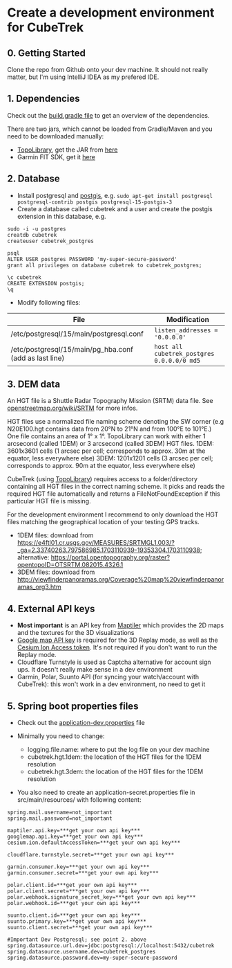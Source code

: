 # Create a development environment for CubeTrek

## 0. Getting Started
Clone the repo from Github onto your dev machine. It should not really matter, but I'm using IntelliJ IDEA as my
prefered IDE.

## 1. Dependencies

Check out the [build.gradle file](../build.gradle) to get an overview of the dependencies.

There are two jars, which cannot be loaded from Gradle/Maven and you need to be downloaded manually:

- [TopoLibrary](https://github.com/r-follador/TopoLibrary/), get the JAR from [here](https://github.com/r-follador/TopoLibrary/releases/tag/snapshot)
- Garmin FIT SDK, get it [here](https://developer.garmin.com/fit/download/)

## 2. Database

- Install postgresql and [postgis](https://postgis.net/), e.g. `sudo apt-get install postgresql postgresql-contrib postgis postgresql-15-postgis-3`
- Create a database called cubetrek and a user and create the postgis extension in this database, e.g.
```
sudo -i -u postgres
creatdb cubetrek
createuser cubetrek_postgres

psql
ALTER USER postgres PASSWORD 'my-super-secure-password'
grant all privileges on database cubetrek to cubetrek_postgres;

\c cubetrek
CREATE EXTENSION postgis;
\q
```

- Modify following files:

| File                                                   | Modification                             |
| ------------------------------------------------------ | ---------------------------------------- |
| /etc/postgresql/15/main/postgresql.conf                | `listen_addresses = '0.0.0.0'`           |
| /etc/postgresql/15/main/pg_hba.conf (add as last line) | `host all cubetrek_postgres 0.0.0.0/0 md5` |

## 3. DEM data
An HGT file is a Shuttle Radar Topography Mission (SRTM) data file. See [openstreetmap.org/wiki/SRTM](https://openstreetmap.org/wiki/SRTM)
for more infos.

HGT files use a normalized file naming scheme denoting the SW corner (e.g N20E100.hgt contains data from
20°N to 21°N and from 100°E to 101°E.) One file contains an area of 1° x 1°. TopoLibrary can work with either 1
arcsecond (called 1DEM) or 3 arcsecond (called 3DEM) HGT files. 1DEM: 3601x3601 cells (1 arcsec per cell; corresponds to
approx. 30m at the equator, less everywhere else) 3DEM: 1201x1201 cells (3 arcsec per cell; corresponds to approx. 90m at
the equator, less everywhere else)

CubeTrek (using [TopoLibrary](https://github.com/r-follador/TopoLibrary/)) requires access to a folder/directory
containing all HGT files in the correct naming scheme. It picks and reads the required HGT file automatically and returns
a FileNotFoundException if this particular HGT file is missing.

For the development environment I recommend to only download the HGT files matching the geographical location of your
testing GPS tracks.

- 1DEM files: download from https://e4ftl01.cr.usgs.gov/MEASURES/SRTMGL1.003/?_ga=2.33740263.797586985.1703110939-19353304.1703110938; alternative: https://portal.opentopography.org/raster?opentopoID=OTSRTM.082015.4326.1
- 3DEM files: download from http://viewfinderpanoramas.org/Coverage%20map%20viewfinderpanoramas_org3.htm

## 4. External API keys

- **Most important** is an API key from [Maptiler](https://www.maptiler.com/) which provides the 2D maps and the textures for the 3D visualizations
- [Google map API key](https://developers.google.com/maps) is required for the 3D Replay mode, as well as the [Cesium Ion Access token](https://ion.cesium.com/signin/). It's not required if you don't want to run the Replay mode.
- Cloudflare Turnstyle is used as Captcha alternative for account sign ups. It doesn't really make sense in a dev environment
- Garmin, Polar, Suunto API (for syncing your watch/account with CubeTrek): this won't work in a dev environment, no need to get it


## 5. Spring boot properties files

- Check out the [application-dev.properties](../src/main/resources/application-dev.properties) file
- Minimally you need to change:
  - logging.file.name: where to put the log file on your dev machine
  - cubetrek.hgt.1dem: the location of the HGT files for the 1DEM resolution
  - cubetrek.hgt.3dem: the location of the HGT files for the 1DEM resolution

- You also need to create an application-secret.properties file in src/main/resources/ with following content:
```
spring.mail.username=not_important
spring.mail.password=not_important

maptiler.api.key=***get your own api key***
googlemap.api.key=***get your own api key***
cesium.ion.defaultAccessToken=***get your own api key***

cloudflare.turnstyle.secret=***get your own api key***

garmin.consumer.key=***get your own api key***
garmin.consumer.secret=***get your own api key***

polar.client.id=***get your own api key***
polar.client.secret=***get your own api key***
polar.webhook.signature_secret_key=***get your own api key***
polar.webhook.id=***get your own api key***

suunto.client.id=***get your own api key***
suunto.primary.key=***get your own api key***
suunto.client.secret=***get your own api key***

#Important Dev Postgresql; see point 2. above
spring.datasource.url.dev=jdbc:postgresql://localhost:5432/cubetrek
spring.datasource.username.dev=cubetrek_postgres
spring.datasource.password.dev=my-super-secure-password
```


